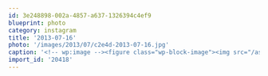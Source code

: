 ```yaml
---
id: 3e248898-002a-4857-a637-1326394c4ef9
blueprint: photo
category: instagram
title: '2013-07-16'
photo: '/images/2013/07/c2e4d-2013-07-16.jpg'
caption: '<!-- wp:image --><figure class="wp-block-image"><img src="/assets/images/2013/07/c2e4d-2013-07-16.jpg" /></figure><!-- /wp:image --><!-- wp:paragraph --><p>Super excited that this beauty by @rohdesign showed up today.</p><!-- /wp:paragraph -->'
import_id: '20418'
---
```

